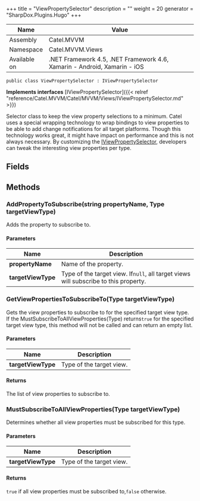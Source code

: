 

+++
title = "ViewPropertySelector" 
description = ""
weight = 20
generator = "SharpDox.Plugins.Hugo"
+++

Name|Value
---|---
Assembly|Catel.MVVM
Namespace|Catel.MVVM.Views
Available on|.NET Framework 4.5, .NET Framework 4.6, Xamarin - Android, Xamarin - iOS

```
public class ViewPropertySelector : IViewPropertySelector
```

**Implements interfaces**
[IViewPropertySelector]({{< relref "reference/Catel.MVVM/Catel/MVVM/Views/IViewPropertySelector.md" >}})

Selector class to keep the view property selections to a minimum. Catel uses a special wrapping technology to wrap bindings to view properties to be able to add change notifications for all target platforms. Though this technology works great, it might have impact on performance and this is not always necessary. By customizing the [IViewPropertySelector](#), developers can tweak the interesting view properties per type.

## Fields

## Methods

### AddPropertyToSubscribe(string propertyName, Type targetViewType)

Adds the property to subscribe to.

#### Parameters

Name|Description
---|---
**propertyName**|Name of the property.
**targetViewType**|Type of the target view. If`null`, all target views will subscribe to this property.

### GetViewPropertiesToSubscribeTo(Type targetViewType)

Gets the view properties to subscribe to for the specified target view type. If the MustSubscribeToAllViewProperties(Type) returns`true` for the specified target view type, this method will not be called and can return an empty list.

#### Parameters

Name|Description
---|---
**targetViewType**|Type of the target view.

#### Returns

The list of view properties to subscribe to.

### MustSubscribeToAllViewProperties(Type targetViewType)

Determines whether all view properties must be subscribed for this type.

#### Parameters

Name|Description
---|---
**targetViewType**|Type of the target view.

#### Returns

`true` if all view properties must be subscribed to,`false` otherwise.

